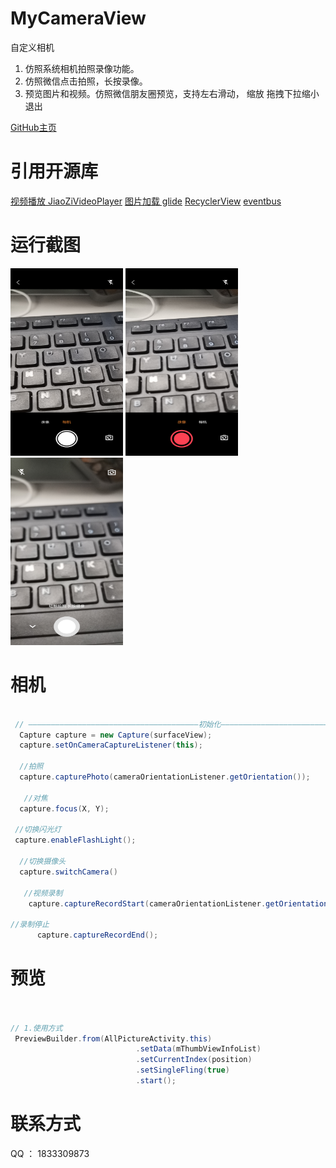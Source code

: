 # MyCameraView

自定义相机

1. 仿照系统相机拍照录像功能。
2. 仿照微信点击拍照，长按录像。
3. 预览图片和视频。仿照微信朋友圈预览，支持左右滑动， 缩放 拖拽下拉缩小退出

[GitHub主页](https://github.com/ZLYang110/MyCameraView)


# 引用开源库

[视频播放 JiaoZiVideoPlayer](https://github.com/Jzvd/JiaoZiVideoPlayer)
[图片加载 glide](https://github.com/bumptech/glide)
[RecyclerView](https://github.com/CymChad/BaseRecyclerViewAdapterHelper)
[eventbus](https://github.com/greenrobot/EventBus)



# 运行截图
<img src="https://github.com/ZLYang110/MyCameraView/raw/master/screenshot/Screenshot_20200601_181036_com.zlyandroid.mycameraview.jpg" width = "180" height = "300" alt="图片名称"/> <img src="https://github.com/ZLYang110/MyCameraView/raw/master/screenshot/Screenshot_20200601_181043_com.zlyandroid.mycameraview.jpg" width = "180" height = "300" alt="图片名称" /> <img src="https://github.com/ZLYang110/MyCameraView/raw/master/screenshot/Screenshot_20200601_181051_com.zlyandroid.mycameraview.jpg" width = "180" height = "300" alt="图片名称"/>

# 相机

 ```java

  // ——————————————————————————————————————初始化——————————————————————————————————————————
   Capture capture = new Capture(surfaceView);
   capture.setOnCameraCaptureListener(this);

   //拍照
   capture.capturePhoto(cameraOrientationListener.getOrientation());

    //对焦
   capture.focus(X, Y);

  //切换闪光灯
  capture.enableFlashLight();

   //切换摄像头
   capture.switchCamera()

    //视频录制
     capture.captureRecordStart(cameraOrientationListener.getOrientation());

 //录制停止
       capture.captureRecordEnd();


 ```

# 预览

```java


// 1.使用方式
 PreviewBuilder.from(AllPictureActivity.this)
                            .setData(mThumbViewInfoList)
                            .setCurrentIndex(position)
                            .setSingleFling(true)
                            .start();

```

# 联系方式

QQ ： 1833309873


